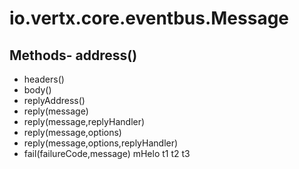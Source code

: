 # io.vertx.core.eventbus.Message
## Methods- address()
- headers()
- body()
- replyAddress()
- reply(message)
- reply(message,replyHandler)
- reply(message,options)
- reply(message,options,replyHandler)
- fail(failureCode,message)
mHelo  t1
t2
t3
